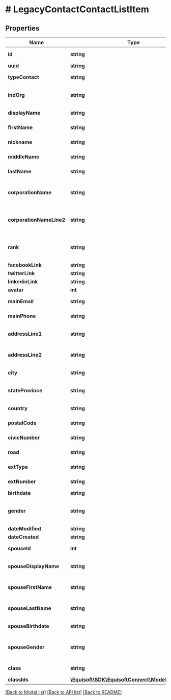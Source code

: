 # # LegacyContactContactListItem

## Properties

Name | Type | Description | Notes
------------ | ------------- | ------------- | -------------
**id** | **string** | Id of the contact. | [optional]
**uuid** | **string** | Contact UUID. | [optional]
**typeContact** | **string** | Type of the contact. | [optional]
**indOrg** | **string** | Type INDIVIDUAL OR ORGANIZATION. | [optional]
**displayName** | **string** | Display name of the contact. | [optional]
**firstName** | **string** | First name of the contact. | [optional]
**nickname** | **string** | Nickname of the contact. | [optional]
**middleName** | **string** | Middle name of the contact. | [optional]
**lastName** | **string** | Last name of the contact. | [optional]
**corporationName** | **string** | First line of corporation name (Organization). | [optional]
**corporationNameLine2** | **string** | Second line of corporation name (Organization). | [optional]
**rank** | **string** | Rank of the contact. (Industrial Alliance only). | [optional]
**facebookLink** | **string** | Facebook link. | [optional]
**twitterLink** | **string** | Twitter link. | [optional]
**linkedinLink** | **string** | LinkedIn link. | [optional]
**avatar** | **int** | Avatar. | [optional]
**mainEmail** | **string** | Main email of the contact. | [optional]
**mainPhone** | **string** | Main phone number. | [optional]
**addressLine1** | **string** | First line of address of the contact. | [optional]
**addressLine2** | **string** | Second line of address of the contact. | [optional]
**city** | **string** | City of the contact. | [optional]
**stateProvince** | **string** | State or province of the contact. | [optional]
**country** | **string** | Country of the contact. | [optional]
**postalCode** | **string** | PostalCode of the contact. | [optional]
**civicNumber** | **string** | Industrielle Alliance Only. | [optional]
**road** | **string** | Industrielle Alliance Only. | [optional]
**extType** | **string** | Industrielle Alliance Only. | [optional]
**extNumber** | **string** | Industrielle Alliance Only. | [optional]
**birthdate** | **string** | Birthdate. | [optional]
**gender** | **string** | Gender of the contact. Either MALE or FEMALE. | [optional]
**dateModified** | **string** | Date modified. | [optional]
**dateCreated** | **string** | Date created. | [optional]
**spouseId** | **int** | Id of the spouse contact. | [optional]
**spouseDisplayName** | **string** | Display name  of the spouse contact. | [optional]
**spouseFirstName** | **string** | First name of the spouse contact. | [optional]
**spouseLastName** | **string** | Last name of the spouse contact. | [optional]
**spouseBirthdate** | **string** | Birthdate of the spouse contact. | [optional]
**spouseGender** | **string** | Gender of the spouse. Either MALE or FEMALE. | [optional]
**class** | **string** | Class (separated by ;). | [optional]
**classIds** | [**\Equisoft\SDK\EquisoftConnect\Model\LegacyInt[]**](LegacyInt.md) | Class ids. | [optional]

[[Back to Model list]](../../README.md#models) [[Back to API list]](../../README.md#endpoints) [[Back to README]](../../README.md)
